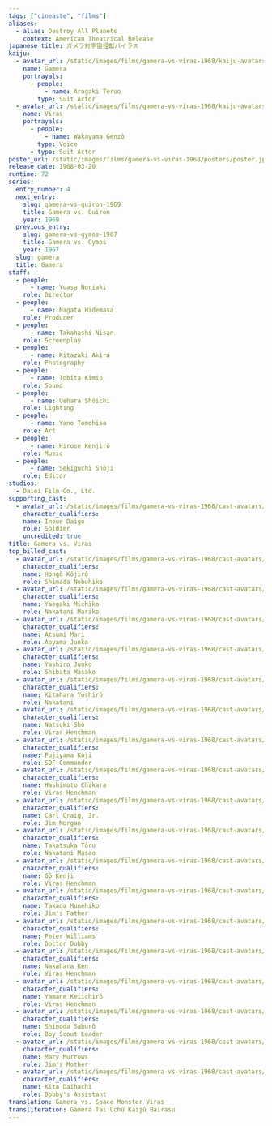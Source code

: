 ```yaml
---
tags: ["cineaste", "films"]
aliases:
  - alias: Destroy All Planets
    context: American Theatrical Release
japanese_title: ガメラ対宇宙怪獣バイラス
kaiju:
  - avatar_url: /static/images/films/gamera-vs-viras-1968/kaiju-avatars/teruo-aragaki-0.jpg
    name: Gamera
    portrayals:
      - people:
          - name: Aragaki Teruo
        type: Suit Actor
  - avatar_url: /static/images/films/gamera-vs-viras-1968/kaiju-avatars/genzo-wakayama-0.jpg
    name: Viras
    portrayals:
      - people:
          - name: Wakayama Genzô
        type: Voice
      - type: Suit Actor
poster_url: /static/images/films/gamera-vs-viras-1968/posters/poster.jpg
release_date: 1968-03-20
runtime: 72
series:
  entry_number: 4
  next_entry:
    slug: gamera-vs-guiron-1969
    title: Gamera vs. Guiron
    year: 1969
  previous_entry:
    slug: gamera-vs-gyaos-1967
    title: Gamera vs. Gyaos
    year: 1967
  slug: gamera
  title: Gamera
staff:
  - people:
      - name: Yuasa Noriaki
    role: Director
  - people:
      - name: Nagata Hidemasa
    role: Producer
  - people:
      - name: Takahashi Nisan
    role: Screenplay
  - people:
      - name: Kitazaki Akira
    role: Photography
  - people:
      - name: Tobita Kimio
    role: Sound
  - people:
      - name: Uehara Shôichi
    role: Lighting
  - people:
      - name: Yano Tomohisa
    role: Art
  - people:
      - name: Hirose Kenjirô
    role: Music
  - people:
      - name: Sekiguchi Shôji
    role: Editor
studios:
  - Daiei Film Co., Ltd.
supporting_cast:
  - avatar_url: /static/images/films/gamera-vs-viras-1968/cast-avatars/daigo-inoue-0.jpg
    character_qualifiers:
    name: Inoue Daigo
    role: Soldier
    uncredited: true
title: Gamera vs. Viras
top_billed_cast:
  - avatar_url: /static/images/films/gamera-vs-viras-1968/cast-avatars/kojiro-hongo-0.jpg
    character_qualifiers:
    name: Hongô Kôjirô
    role: Shimada Nobuhiko
  - avatar_url: /static/images/films/gamera-vs-viras-1968/cast-avatars/michiko-yaegaki-0.jpg
    character_qualifiers:
    name: Yaegaki Michiko
    role: Nakatani Mariko
  - avatar_url: /static/images/films/gamera-vs-viras-1968/cast-avatars/mari-atsumi-0.jpg
    character_qualifiers:
    name: Atsumi Mari
    role: Aoyama Junko
  - avatar_url: /static/images/films/gamera-vs-viras-1968/cast-avatars/junko-yashiro-0.jpg
    character_qualifiers:
    name: Yashiro Junko
    role: Shibata Masako
  - avatar_url: /static/images/films/gamera-vs-viras-1968/cast-avatars/yoshiro-kitahara-0.jpg
    character_qualifiers:
    name: Kitahara Yoshirô
    role: Nakatani
  - avatar_url: /static/images/films/gamera-vs-viras-1968/cast-avatars/sho-natsuki-0.jpg
    character_qualifiers:
    name: Natsuki Shô
    role: Viras Henchman
  - avatar_url: /static/images/films/gamera-vs-viras-1968/cast-avatars/koji-fujiyama-0.jpg
    character_qualifiers:
    name: Fujiyama Kôji
    role: SDF Commander
  - avatar_url: /static/images/films/gamera-vs-viras-1968/cast-avatars/chikara-hashimoto-0.jpg
    character_qualifiers:
    name: Hashimoto Chikara
    role: Viras Henchman
  - avatar_url: /static/images/films/gamera-vs-viras-1968/cast-avatars/carl-craig-jr-0.jpg
    character_qualifiers:
    name: Carl Craig, Jr.
    role: Jim Morgan
  - avatar_url: /static/images/films/gamera-vs-viras-1968/cast-avatars/toru-takatsuka-0.jpg
    character_qualifiers:
    name: Takatsuka Tôru
    role: Nakatani Masao
  - avatar_url: /static/images/films/gamera-vs-viras-1968/cast-avatars/kenji-go-0.jpg
    character_qualifiers:
    name: Gô Kenji
    role: Viras Henchman
  - avatar_url: /static/images/films/gamera-vs-viras-1968/cast-avatars/munehiko-takada-0.jpg
    character_qualifiers:
    name: Takada Munehiko
    role: Jim's Father
  - avatar_url: /static/images/films/gamera-vs-viras-1968/cast-avatars/peter-williams-0.jpg
    character_qualifiers:
    name: Peter Williams
    role: Doctor Dobby
  - avatar_url: /static/images/films/gamera-vs-viras-1968/cast-avatars/ken-nakahara-0.jpg
    character_qualifiers:
    name: Nakahara Ken
    role: Viras Henchman
  - avatar_url: /static/images/films/gamera-vs-viras-1968/cast-avatars/keiichiro-yamane-0.jpg
    character_qualifiers:
    name: Yamane Keiichirô
    role: Viras Henchman
  - avatar_url: /static/images/films/gamera-vs-viras-1968/cast-avatars/saburo-shinoda-0.jpg
    character_qualifiers:
    name: Shinoda Saburô
    role: Boy Scout Leader
  - avatar_url: /static/images/films/gamera-vs-viras-1968/cast-avatars/mary-murrows-0.jpg
    character_qualifiers:
    name: Mary Murrows
    role: Jim's Mother
  - avatar_url: /static/images/films/gamera-vs-viras-1968/cast-avatars/daihachi-kita-0.jpg
    character_qualifiers:
    name: Kita Daihachi
    role: Dobby's Assistant
translation: Gamera vs. Space Monster Viras
transliteration: Gamera Tai Uchû Kaijû Bairasu
---
```

